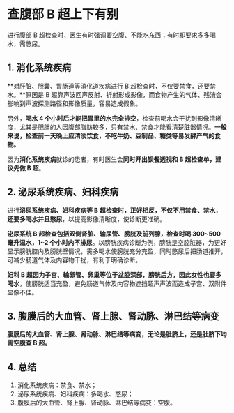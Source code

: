 # 查腹部 B 超上下有别

进行腹部 B 超检查时，医生有时强调要空腹、不能吃东西；有时却要求多多喝水，需憋尿。

## 1. 消化系统疾病

**对肝脏、胆囊、胃肠道等消化道疾病进行 B 超检查时，不仅要禁食，还要禁水。**原因是 B 超靠声波回声反射、折射形成影像，而食物产生的气体、残渣会影响到声波探测路径和影像质量，容易造成假象。

另外，**喝水 4 个小时后才能把胃里的水完全排空**，检查前喝水会干扰到影像清晰度，尤其是肥胖的人因腹部脂肪较多，只有禁水、禁食才能看清楚脏器情况。**一般来说，检查前一天晚上应清淡饮食，不吃牛奶、豆制品、糖类等易发酵产气的食物。**


因为**消化系统疾病**就诊的患者，有时医生会**同时开出钡餐透视和 B 超检查单，建议先做 B 超**。

## 2. 泌尿系统疾病、妇科疾病

进行**泌尿系统疾病、妇科疾病等 B 超检查时，正好相反，不仅不用禁食、禁水，还要多喝水并且憋尿**，以提高影像清晰度，使诊断更准确。

**泌尿系统 B 超检查包括双侧肾脏、输尿管、膀胱及前列腺，检查时喝 300~500 毫升温水，1~2 个小时内不排尿**。以膀胱疾病诊断为例，膀胱是空腔脏器，为更好显示膀胱腔内及膀胱壁情况，需多喝水使膀胱充分充盈，同时憋尿后把肠道推开，可减少肠道气体及内容物干扰，有利于明确诊断。

**妇科 B 超因为子宫、输卵管、卵巢等位于盆腔深部，膀胱后方，因此女性也要多喝水**，使膀胱适当充盈，避免肠道气体及内容物遮挡超声声波而造成子宫、双附件显像不佳。

## 3. 腹膜后的大血管、肾上腺、肾动脉、淋巴结等病变

**腹膜后的大血管、肾上腺、肾动脉、淋巴结等病变，无论是肚脐上，还是肚脐下均需空腹查 B 超。**

## 4. 总结

1. 消化系统疾病：禁食、禁水；
2. 泌尿系统疾病、妇科疾病：多喝水、憋尿；
3. 腹膜后的大血管、肾上腺、肾动脉、淋巴结等病变：空腹。
